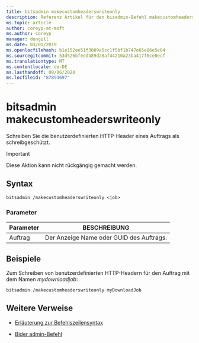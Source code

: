 ```yaml
---
title: bitsadmin makecustomheaderswriteonly
description: Referenz Artikel für den bizadmin-Befehl makecustomheadersschreiteonly, mit dem die benutzerdefinierten HTTP-Header eines Auftrags schreibgeschützt werden.
ms.topic: article
author: coreyp-at-msft
ms.author: coreyp
manager: dongill
ms.date: 03/01/2019
ms.openlocfilehash: b1e152ee51f3009a5cc1f5bf1b747e65e86e5e04
ms.sourcegitcommit: 53d526bfeddb89d28af44210a23ba417f6ce0ecf
ms.translationtype: MT
ms.contentlocale: de-DE
ms.lasthandoff: 08/06/2020
ms.locfileid: "87893697"
---
```

# <a name="bitsadmin-makecustomheaderswriteonly"></a>bitsadmin makecustomheaderswriteonly

Schreiben Sie die benutzerdefinierten HTTP-Header eines Auftrags als schreibgeschützt.

> [!IMPORTANT]
> Diese Aktion kann nicht rückgängig gemacht werden.

## <a name="syntax"></a>Syntax

```
bitsadmin /makecustomheaderswriteonly <job>
```

### <a name="parameters"></a>Parameter

| Parameter | BESCHREIBUNG |
| -------------- | -------------- |
| Auftrag | Der Anzeige Name oder GUID des Auftrags. |

## <a name="examples"></a>Beispiele

Zum Schreiben von benutzerdefinierten HTTP-Headern für den Auftrag mit dem Namen *mydownloadjob*:

```
bitsadmin /makecustomheaderswriteonly myDownloadJob
```

## <a name="additional-references"></a>Weitere Verweise

- [Erläuterung zur Befehlszeilensyntax](command-line-syntax-key.md)

- [Bider admin-Befehl](bitsadmin.md)
